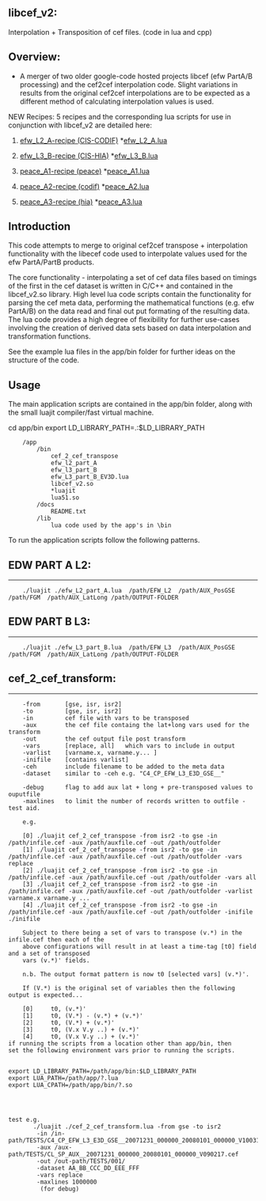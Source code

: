 ## libcef_v2:
Interpolation + Transposition of cef files. (code in lua and cpp)

## Overview:
- A merger of two older google-code hosted projects libcef (efw PartA/B processing) and the cef2cef interpolation code. Slight variations in results from the original cef2cef interpolations are to be expected as a different method of calculating interpolation values is used. 
 
NEW Recipes:
5 recipes and the corresponding lua scripts for use in conjunction with libcef_v2 are detailed here:

1. [efw_L2_A-recipe (CIS-CODIF)](https://github.com/caa-dev-apps/libcef_v2/blob/v1.0.0/app/recipes/efw_L2_A-recipe.md)
 *[efw_L2_A.lua](https://github.com/caa-dev-apps/libcef_v2/blob/v1.0.0/app/bin/efw_L2_A.lua)
    
2. [efw_L3_B-recipe (CIS-HIA)](https://github.com/caa-dev-apps/libcef_v2/blob/v1.0.0/app/recipes/efw_L3_B-recipe.md)
 *[efw_L3_B.lua](https://github.com/caa-dev-apps/libcef_v2/blob/v1.0.0/app/bin/efw_L3_B.lua)
    
3. [peace_A1-recipe (peace)](https://github.com/caa-dev-apps/libcef_v2/blob/v1.0.0/app/recipes/peace_A1-recipe.md)
 *[peace_A1.lua](https://github.com/caa-dev-apps/libcef_v2/blob/v1.0.0/app/bin/peace_A1.lua)
    
4. [peace_A2-recipe (codif)](https://github.com/caa-dev-apps/libcef_v2/blob/v1.0.0/app/recipes/peace_A2-recipe.md)
 *[peace_A2.lua](https://github.com/caa-dev-apps/libcef_v2/blob/v1.0.0/app/bin/peace_A2.lua)
    
5. [peace_A3-recipe (hia)](https://github.com/caa-dev-apps/libcef_v2/blob/v1.0.0/app/recipes/peace_A3-recipe.md)
 *[peace_A3.lua](https://github.com/caa-dev-apps/libcef_v2/blob/v1.0.0/app/bin/peace_A3.lua)



## Introduction
This code attempts to merge to original cef2cef transpose + interpolation functionality with the libecef code used to interpolate values used for the efw PartA/PartB products.

The core functionality - interpolating a set of cef data files based on timings of the first in the cef dataset is written in C/C++ and contained in the libcef_v2.so library. High level lua code scripts contain the functionality for parsing the cef meta data, performing the mathematical functions (e.g. efw PartA/B) on the data read and final out put formating of the resulting data. The lua code provides a high degree of flexibility for further use-cases involving the creation of derived data sets based on data interpolation and transformation functions.

See the example lua files in the app/bin folder for further ideas on the structure of the code.

## Usage
The main application scripts are contained in the app/bin folder, along with the small luajit compiler/fast virtual machine.

   cd app/bin
   export LD_LIBRARY_PATH=.:$LD_LIBRARY_PATH


        /app
            /bin
                cef_2_cef_transpose
                efw_l2_part_A
                efw_l3_part_B
                efw_L3_part_B_EV3D.lua
                libcef_v2.so
                *luajit
                lua51.so
            /docs
                README.txt
            /lib
                lua code used by the app's in \bin
To run the application scripts follow the following patterns.

## EDW PART A L2:
--------------
        ./luajit ./efw_L2_part_A.lua  /path/EFW_L2  /path/AUX_PosGSE  /path/FGM  /path/AUX_LatLong /path/OUTPUT-FOLDER
## EDW PART B L3:
--------------
        ./luajit ./efw_L3_part_B.lua  /path/EFW_L3  /path/AUX_PosGSE  /path/FGM  /path/AUX_LatLong /path/OUTPUT-FOLDER
        
## cef_2_cef_transform:
--------------------

        -from       [gse, isr, isr2]
        -to         [gse, isr, isr2]
        -in         cef file with vars to be transposed
        -aux        the cef file containg the lat+long vars used for the transform
        -out        the cef output file post transform
        -vars       [replace, all]   which vars to include in output
        -varlist    [varname.x, varname.y... ]
        -inifile    [contains varlist]
        -ceh        include filename to be added to the meta data
        -dataset    similar to -ceh e.g. "C4_CP_EFW_L3_E3D_GSE__"

        -debug      flag to add aux lat + long + pre-transposed values to ouputfile
        -maxlines   to limit the number of records written to outfile - test aid.
 
        e.g.

        [0] ./luajit cef_2_cef_transpose -from isr2 -to gse -in /path/infile.cef -aux /path/auxfile.cef -out /path/outfolder 
        [1] ./luajit cef_2_cef_transpose -from isr2 -to gse -in /path/infile.cef -aux /path/auxfile.cef -out /path/outfolder -vars replace
        [2] ./luajit cef_2_cef_transpose -from isr2 -to gse -in /path/infile.cef -aux /path/auxfile.cef -out /path/outfolder -vars all
        [3] ./luajit cef_2_cef_transpose -from isr2 -to gse -in /path/infile.cef -aux /path/auxfile.cef -out /path/outfolder -varlist varname.x varname.y ...
        [4] ./luajit cef_2_cef_transpose -from isr2 -to gse -in /path/infile.cef -aux /path/auxfile.cef -out /path/outfolder -inifile ./inifile

        Subject to there being a set of vars to transpose (v.*) in the infile.cef then each of the 
        above configurations will result in at least a time-tag [t0] field and a set of transposed
        vars (v.*)' fields.
      
        n.b. The output format pattern is now t0 [selected vars] (v.*)'.

        If (V.*) is the original set of variables then the following output is expected...

        [0]     t0, (v.*)'
        [1]     t0, (V.*) - (v.*) + (v.*)'
        [2]     t0, (V.*) + (v.*)'
        [3]     t0, (V.x V.y ..) + (v.*)'
        [4]     t0, (V.x V.y ..) + (v.*)'
    if running the scripts from a location other than app/bin, then 
    set the following environment vars prior to running the scripts.


    export LD_LIBRARY_PATH=/path/app/bin:$LD_LIBRARY_PATH
    export LUA_PATH=/path/app/?.lua
    export LUA_CPATH=/path/app/bin/?.so




    test e.g.
           ./luajit ./cef_2_cef_transform.lua -from gse -to isr2 
            -in /in-path/TESTS/C4_CP_EFW_L3_E3D_GSE__20071231_000000_20080101_000000_V100315.cef 
            -aux /aux-path/TESTS/CL_SP_AUX__20071231_000000_20080101_000000_V090217.cef 
            -out /out-path/TESTS/001/ 
            -dataset AA_BB_CCC_DD_EEE_FFF 
            -vars replace 
            -maxlines 1000000
             (for debug)    